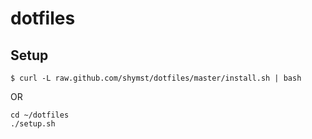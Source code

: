 # dotfiles

## Setup

```
$ curl -L raw.github.com/shymst/dotfiles/master/install.sh | bash
```

OR

```
cd ~/dotfiles
./setup.sh
```
